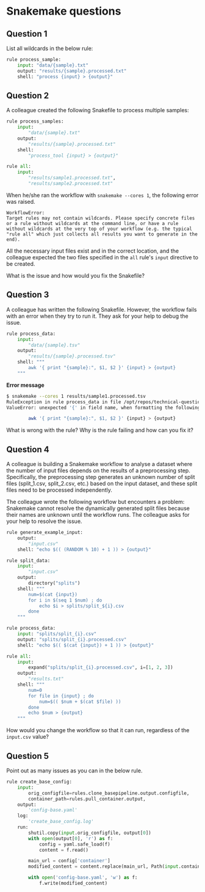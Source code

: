 # Snakemake questions

## Question 1

List all wildcards in the below rule:
```python
rule process_sample:
    input: "data/{sample}.txt"
    output: "results/{sample}.processed.txt"
    shell: "process {input} > {output}"
```

## Question 2
A colleague created the following Snakefile to process multiple samples:

```python
rule process_samples:
    input:
        "data/{sample}.txt"
    output:
        "results/{sample}.processed.txt"
    shell:
        "process_tool {input} > {output}"

rule all:
    input:
        "results/sample1.processed.txt",
        "results/sample2.processed.txt"
```
When he/she ran the workflow with `snakemake --cores 1`, the following error was raised. 
```
WorkflowError:
Target rules may not contain wildcards. Please specify concrete files or a rule without wildcards at the command line, or have a rule without wildcards at the very top of your workflow (e.g. the typical "rule all" which just collects all results you want to generate in the end).
```
All the necessary input files exist and in the correct location, and the colleague expected the two files specified in the `all` rule's `input` directive to be created.

What is the issue and how would you fix the Snakefile? 


## Question 3
A colleague has written the following Snakefile. However, the workflow fails with an error when they try to run it. They ask for your help to debug the issue.
```python
rule process_data:
    input:
        "data/{sample}.tsv"
    output:
        "results/{sample}.processed.tsv"
    shell: """
        awk '{ print "{sample}:", $1, $2 }' {input} > {output}
    """
```
**Error message**
```bash
$ snakemake --cores 1 results/sample1.processed.tsv
RuleException in rule process_data in file /opt/repos/technical-questions/Snakefile, line 1:
ValueError: unexpected '{' in field name, when formatting the following:

        awk '{ print "{sample}:", $1, $2 }' {input} > {output}
```

What is wrong with the rule? Why is the rule failing and how can you fix it?

## Question 4
A colleague is building a Snakemake workflow to analyse a dataset where the number of input files depends on the results of a preprocessing step. Specifically, the preprocessing step generates an unknown number of split files (split_1.csv, split_2.csv, etc.) based on the input dataset, and these split files need to be processed independently.

The colleague wrote the following workflow but encounters a problem: Snakemake cannot resolve the dynamically generated split files because their names are unknown until the workflow runs. The colleague asks for your help to resolve the issue.

```python
rule generate_example_input:
    output:
        "input.csv"
    shell: "echo $(( (RANDOM % 10) + 1 )) > {output}"

rule split_data:
    input:
        "input.csv"
    output:
        directory("splits")
    shell: """
        num=$(cat {input})
        for i in $(seq 1 $num) ; do
            echo $i > splits/split_${i}.csv
        done
    """

rule process_data:
    input: "splits/split_{i}.csv"
    output: "splits/split_{i}.processed.csv"
    shell: "echo $(( $(cat {input}) + 1 )) > {output}"

rule all:
    input:
        expand("splits/split_{i}.processed.csv", i=[1, 2, 3])
    output:
        "results.txt"
    shell: """
        num=0
        for file in {input} ; do
            num=$(( $num + $(cat $file) ))
        done
        echo $num > {output}
    """
```

How would you change the workflow so that it can run, regardless of the `input.csv` value?


## Question 5
Point out as many issues as you can in the below rule.

```python
rule create_base_config:
    input:
        orig_configfile=rules.clone_basepipeline.output.configfile,
        container_path=rules.pull_container.output,
    output:
        'config-base.yaml'
    log:
        'create_base_config.log'
    run:
        shutil.copy(input.orig_configfile, output[0])
        with open(output[0], 'r') as f:
            config = yaml.safe_load(f)
            content = f.read()

        main_url = config['container']
        modified_content = content.replace(main_url, Path(input.container_path).resolve())

        with open('config-base.yaml', 'w') as f:
            f.write(modified_content)
```